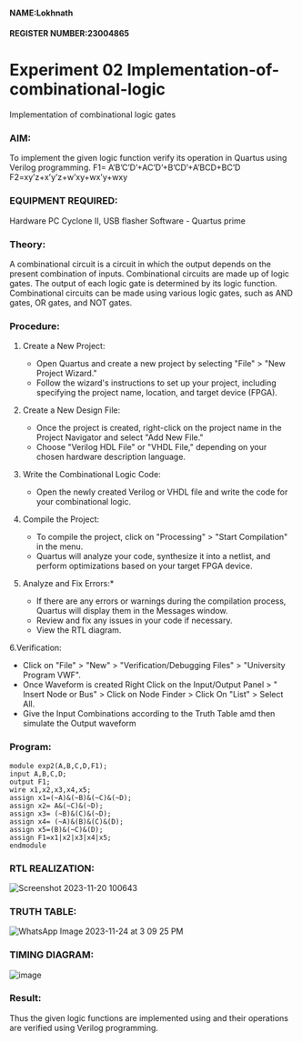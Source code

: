  #### NAME:Lokhnath
 #### REGISTER NUMBER:23004865

 # Experiment 02  Implementation-of-combinational-logic
Implementation of combinational logic gates
### AIM:
To implement the given logic function verify its operation in Quartus using Verilog programming.
 F1= A’B’C’D’+AC’D’+B’CD’+A’BCD+BC’D
F2=xy’z+x’y’z+w’xy+wx’y+wxy
 ### EQUIPMENT REQUIRED:

 Hardware PC Cyclone II, USB flasher Software - Quartus prime 


### Theory:
 
A combinational circuit is a circuit in which the output depends on the present combination of inputs. Combinational circuits are made up of logic gates. The output of each logic gate is determined by its logic function. Combinational circuits can be made using various logic gates, such as AND gates, OR gates, and NOT gates.

### Procedure:
1. Create a New Project:
   - Open Quartus and create a new project by selecting "File" > "New Project Wizard."
   - Follow the wizard's instructions to set up your project, including specifying the project name, location, and target device (FPGA).
2. Create a New Design File:
   - Once the project is created, right-click on the project name in the Project Navigator and select "Add New File."
   - Choose "Verilog HDL File" or "VHDL File," depending on your chosen hardware description language.

3. Write the Combinational Logic Code:
   - Open the newly created Verilog or VHDL file and write the code for your combinational logic.
     
4. Compile the Project:
   - To compile the project, click on "Processing" > "Start Compilation" in the menu.
   - Quartus will analyze your code, synthesize it into a netlist, and perform optimizations based on your target FPGA device.

5. Analyze and Fix Errors:*
   - If there are any errors or warnings during the compilation process, Quartus will display them in the Messages window.
   - Review and fix any issues in your code if necessary.
   - View the RTL diagram.

6.Verification:
   - Click on "File" > "New" > "Verification/Debugging Files" > "University Program VWF".
   - Once Waveform is created Right Click on the Input/Output Panel > " Insert Node or Bus" > Click on Node Finder > Click On "List" > Select All.
   - Give the Input Combinations according to the Truth Table amd then simulate the Output waveform











### Program:
```
module exp2(A,B,C,D,F1);
input A,B,C,D;
output F1;
wire x1,x2,x3,x4,x5;
assign x1=(~A)&(~B)&(~C)&(~D);
assign x2= A&(~C)&(~D);
assign x3= (~B)&(C)&(~D);
assign x4= (~A)&(B)&(C)&(D);
assign x5=(B)&(~C)&(D);
assign F1=x1|x2|x3|x4|x5;
endmodule
```


### RTL REALIZATION:
![Screenshot 2023-11-20 100643](https://github.com/Lokhnath10/Experiment--02-Implementation-of-combinational-logic-/assets/138969918/99b02ec1-3e60-4941-99bf-8010de22fd79)

### TRUTH TABLE:
![WhatsApp Image 2023-11-24 at 3 09 25 PM](https://github.com/Lokhnath10/Experiment--02-Implementation-of-combinational-logic-/assets/138969918/aeb4ff48-fb45-43b3-b4b5-ff4ae9bf0a21)
### TIMING DIAGRAM:
![image](https://github.com/vignesh-777/Experiment--02-Implementation-of-combinational-logic-/assets/139842402/57944421-cebe-4b08-9372-91451b75641f)

### Result:
Thus the given logic functions are implemented using  and their operations are verified using Verilog programming.
